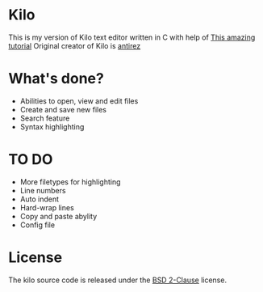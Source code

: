 # Kilo
This is my version of Kilo text editor written in C with help of [This amazing tutorial](https://viewsourcecode.org/snaptoken/kilo/)
Original creator of Kilo is [antirez](https://github.com/antirez/kilo)

# What's done?
* Abilities to open, view and edit files
* Create and save new files
* Search feature
* Syntax highlighting

# TO DO
* More filetypes for highlighting
* Line numbers
* Auto indent
* Hard-wrap lines
* Copy and paste abylity
* Config file

# License
The kilo source code is released under the [BSD 2-Clause](https://github.com/snaptoken/kilo-tutorial/blob/master/steps.diff.LICENSE) license.
